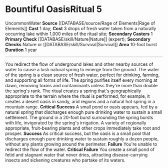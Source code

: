 ﻿---
area: 10-foot burst
cost: 3 drops of fresh water taken from a naturally occurring lake within 1,000 miles
  of the ritual site
duration: 1 year
element: Water
heighten: null
heighten_level: '5'
id: '103'
level: '5'
name: Bountiful Oasis
primary_check: '[[DATABASE/skill/Nature|Nature]] (expert)'
range: null
rarity: Uncommon
requirement: null
rus_type_level: null
school: null
secondary_casters: '1'
secondary_check: Nature or [[DATABASE/skill/Survival|Survival]]
source: '[[DATABASE/source/Rage of Elements|Rage of Elements]]'
target: null
trait:
- '[[DATABASE/trait/Uncommon|Uncommon]]'
- '[[DATABASE/trait/Water|Water]]'
type: Ritual

---
# Bountiful Oasis<span class="item-type">Ritual 5</span>

<span class="trait-uncommon item-trait">Uncommon</span><span class="item-trait">Water</span>
**Source** [[DATABASE/source/Rage of Elements|Rage of Elements]]
**Cast** 1 day; **Cost** 3 drops of fresh water taken from a naturally occurring lake within 1,000 miles of the ritual site; **Secondary Casters** 1
**Primary Check** [[DATABASE/skill/Nature|Nature]] (expert); **Secondary Checks** Nature or [[DATABASE/skill/Survival|Survival]]
**Area** 10-foot burst
**Duration** 1 year

---
You redirect the flow of underground lakes and other nearby sources of water to cause a lush natural spring to emerge from the ground. The water of the spring is a clean source of fresh water, perfect for drinking, farming, and supporting all forms of life. The spring purifies itself every morning at dawn, removing toxins and contaminants unless they're more than double the spring's rank.
 The ritual creates a spring that's geographically appropriate to the terrain where the ritual is performed; for example, it creates a desert oasis in sandy, arid regions and a natural hot spring in a mountain range.
**Critical Success** A small pond or oasis appears, fed by a natural spring that discharges enough pure drinking water to sustain a small settlement. The ground in a 20-foot burst surrounding the spring bursts with life, invigorated by the spring's irrigation. A variety of regionally appropriate, fruit-bearing plants and other crops immediately take root and prosper.
**Success** As critical success, but the oasis is a small pool that discharges enough pure drinking water to sustain roughly a dozen people, without any plants growing around the perimeter.
**Failure** You're unable to redirect the flow of the water.
**Critical Failure** You create a small pond of fetid and stagnant water that never dries, attracting disease-carrying insects and sickening creatures who partake of its waters.